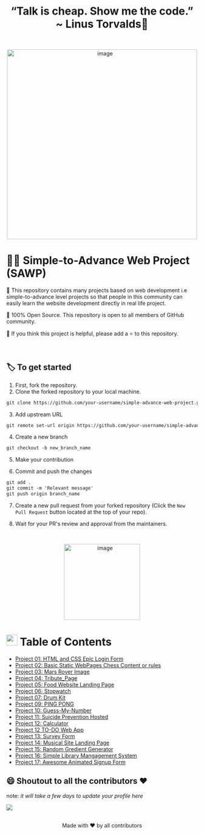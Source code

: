 ## <h1 align="center">“Talk is cheap. Show me the code.” ~ Linus Torvalds:thought_balloon:</h1>
<br>
  <p align="center">
  <a><img src="https://i.giphy.com/media/f3iwJFOVOwuy7K6FFw/giphy.webp" alt="image" width="500"></a>
<br>

# 🐱‍💻 Simple-to-Advance Web Project (SAWP)

📌 This repository contains many projects based on web development i.e simple-to-advance level projects so that people in this community can easily learn the website development directly in real life project.

📌 100% Open Source. This repository is open to all members of GitHub community.

📌 If you think this project is helpful, please add a ⭐ to this repository.

<br>

## 🏷️ To get started

1. First, fork the repository.
2. Clone the forked repository to your local machine.

```markdown
git clone https://github.com/your-username/simple-advance-web-project.git
```

3. Add upstream URL 

```markdown
git remote set-url origin https://github.com/your-username/simple-advance-web-project.git
```

4. Create a new branch

```markdown
git checkout -b new_branch_name
```

5. Make your contribution

6. Commit and push the changes

```markdown
git add .
git commit -m 'Relevant message'
git push origin branch_name
```

7. Create a new pull request from your forked repository (Click the `New Pull Request` button located at the top of your repo).

8. Wait for your PR's review and approval from the maintainers.

  <br>
  
<p align = "center">
  <image  src="https://c.tenor.com/y2JXkY1pXkwAAAAC/cat-computer.gif" alt="image" width="200">
</p>
  
  
#   <img src="https://github.com/TheDudeThatCode/TheDudeThatCode/blob/master/Assets/happy.gif" width=29> Table of Contents
- [Project 01: HTML and CSS Epic Login Form](https://github.com/letdummy/Simple-to-Advance/tree/master/01.%20HTML%20and%20CSS%20Epic%20Login%20Form)
- [Project 02: Basic Static WebPages Chess Content or rules](https://github.com/letdummy/Simple-to-Advance/tree/master/02.%20Basic%20Static%20WebPages%20Chess%20Content%20or%20rules)
- [Project 03: Mars Rover Image](https://github.com/letdummy/Simple-to-Advance/tree/master/03.%20Mars%20Rover%20Image)
- [Project 04: Tribute_Page](https://github.com/letdummy/Simple-to-Advance/tree/master/04.%20Tribute_Page)
- [Project 05: Food Website Landing Page](https://github.com/letdummy/Simple-to-Advance/tree/master/05.%20Food%20Website%20Landing%20Page)
- [Project 06: Stopwatch](https://github.com/letdummy/Simple-to-Advance/tree/master/06.%20Stopwatch)
- [Project 07: Drum Kit](https://github.com/letdummy/Simple-to-Advance/tree/master/07.%20Drum%20Kit)
- [Project 09: PING PONG](https://github.com/letdummy/Simple-to-Advance/tree/master/08.%20PING%20PONG)
- [Project 10: Guess-My-Number](https://github.com/letdummy/Simple-to-Advance/tree/master/10.%20Guess-My-Number)
- [Project 11: Suicide Prevention Hosted](https://github.com/letdummy/Simple-to-Advance/tree/master/11.%20Suicide%20Prevention%20Hosted)
- [Project 12: Calculator](https://github.com/letdummy/Simple-to-Advance/tree/master/12%20.%20Calculator)
- [Project 12 TO-DO Web App](https://github.com/letdummy/Simple-to-Advance/tree/master/12.%20To-DO%20Web%20App)
- [Project 13: Survey Form](https://github.com/letdummy/Simple-to-Advance/tree/master/13.%20Survey%20Form)
- [Project 14: Musical Site Landing Page](https://github.com/letdummy/Simple-to-Advance/tree/master/14.%20Music%20Site%20Landing%20Page)
- [Project 15: Random Gredient Generator](https://github.com/letdummy/Simple-to-Advance/tree/master/15.%20Random%20Gredient%20Generator)
- [Project 16: Simple Library Mangagement System](https://github.com/letdummy/Simple-to-Advance/tree/master/16.%20Simple%20Library%20Management%20System)
- [Project 17: Awesome Animated Signup Form](https://github.com/letdummy/Simple-to-Advance/tree/master/17.%20Awesome%20Animated%20Signup%20Form)


 

 ## 😄 Shoutout to all the contributors ❤️ 
 note: <i>it will take a few days to update your profile here</i>

<a href="https://github.com/letdummy/Simple-to-Advance/graphs/contributors">
  <img src="https://contrib.rocks/image?repo=letdummy/Simple-to-Advance" />
</a>
<br>
<br>

<p align="center">Made with ❤️ by all contributors </p>
